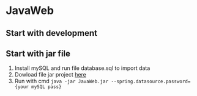 # JavaWeb

## Start with development

## Start with jar file

1. Install mySQL and run file database.sql to import data
2. Dowload file jar project [here]([https://github.com/vanlinh1602/JavaWeb/](https://uithcm-my.sharepoint.com/:u:/g/personal/20520613_ms_uit_edu_vn/EY3Fbva3KBxCtULu5ASpANgBBB_WqCJffPCVjM3j3ie68A?e=MH3jqu)https://uithcm-my.sharepoint.com/:u:/g/personal/20520613_ms_uit_edu_vn/EY3Fbva3KBxCtULu5ASpANgBBB_WqCJffPCVjM3j3ie68A?e=MH3jqu)
3. Run with cmd
`java -jar JavaWeb.jar --spring.datasource.password={your mySQL pass}`
